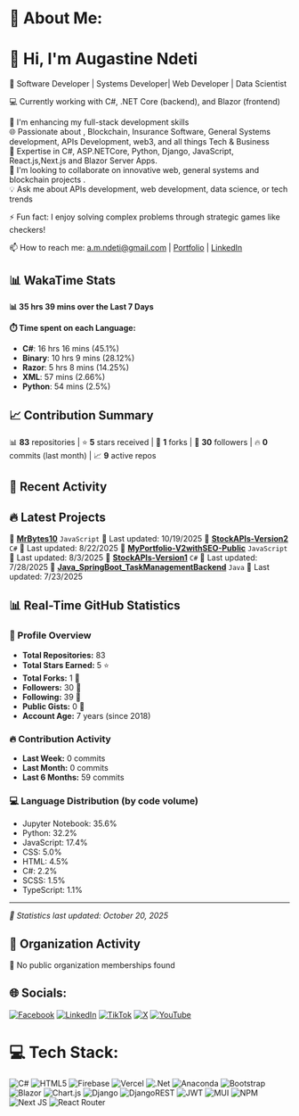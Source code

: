# 💫 About Me:
# 👋 Hi, I'm Augastine Ndeti

🚀 Software Developer | Systems Developer| Web Developer | Data Scientist

💻 Currently working with C#, .NET Core (backend), and Blazor (frontend)

🔭 I'm enhancing my full-stack development skills <br>
🌐 Passionate about , Blockchain, Insurance Software, General Systems development, APIs Development, web3, and all things Tech & Business  <br>
🌱 Expertise in C#, ASP.NETCore, Python, Django, JavaScript, React.js,Next.js and Blazor Server Apps. <br>
👯 I'm looking to collaborate on innovative web, general systems and blockchain projects .<br>
💡 Ask me about APIs development, web development, data science, or tech trends <br>

⚡ Fun fact: I enjoy solving complex problems through strategic games like checkers!

📫 How to reach me: a.m.ndeti@gmail.com | [Portfolio](https://mulutx.co.ke) | [LinkedIn](https://www.linkedin.com/in/augastine-ndeti-290230175)
<!-- Add this new section to your README.md file -->

<!-- Add this new section to your README.md file -->

## 📊 WakaTime Stats
<!-- WAKATIME_STATS:START -->
**📊 35 hrs 39 mins over the Last 7 Days**

**⏱️ Time spent on each Language:**
- **C#**: 16 hrs 16 mins (45.1%)
- **Binary**: 10 hrs 9 mins (28.12%)
- **Razor**: 5 hrs 8 mins (14.25%)
- **XML**: 57 mins (2.66%)
- **Python**: 54 mins (2.5%)
<!-- WAKATIME_STATS:END -->

## 📈 Contribution Summary
<!-- CONTRIBUTION_SUMMARY:START -->
📊 **83** repositories | ⭐ **5** stars received | 🍴 **1** forks | 👥 **30** followers | 🔥 **0** commits (last month) | 📈 **9** active repos
<!-- CONTRIBUTION_SUMMARY:END -->

## 🚀 Recent Activity
<!-- GITHUB_ACTIVITY:START -->

<!-- GITHUB_ACTIVITY:END -->

## 🔥 Latest Projects
<!-- LATEST_PROJECTS:START -->
🚀 **[MrBytes10](https://github.com/MrBytes10/MrBytes10)** `JavaScript` 
   📅 Last updated: 10/19/2025
🚀 **[StockAPIs-Version2](https://github.com/MrBytes10/StockAPIs-Version2)** `C#` 
   📅 Last updated: 8/22/2025
🚀 **[MyPortfolio-V2withSEO-Public](https://github.com/MrBytes10/MyPortfolio-V2withSEO-Public)** `JavaScript` 
   📅 Last updated: 8/3/2025
🚀 **[StockAPIs-Version1](https://github.com/MrBytes10/StockAPIs-Version1)** `C#` 
   📅 Last updated: 7/28/2025
🚀 **[Java_SpringBoot_TaskManagementBackend](https://github.com/MrBytes10/Java_SpringBoot_TaskManagementBackend)** `Java` 
   📅 Last updated: 7/23/2025
<!-- LATEST_PROJECTS:END -->

<!-- REALTIME_STATS:START -->

## 📊 Real-Time GitHub Statistics
### 🎯 Profile Overview
- **Total Repositories:** 83
- **Total Stars Earned:** 5 ⭐
- **Total Forks:** 1 🍴
- **Followers:** 30 👥
- **Following:** 39 👥
- **Public Gists:** 0 📝
- **Account Age:** 7 years (since 2018)
### 🔥 Contribution Activity
- **Last Week:** 0 commits
- **Last Month:** 0 commits
- **Last 6 Months:** 59 commits
### 💻 Language Distribution (by code volume)
- Jupyter Notebook: 35.6%
- Python: 32.2%
- JavaScript: 17.4%
- CSS: 5.0%
- HTML: 4.5%
- C#: 2.2%
- SCSS: 1.5%
- TypeScript: 1.1%
---
*📅 Statistics last updated: October 20, 2025*
<!-- REALTIME_STATS:END -->

## 🏢 Organization Activity
<!-- ORG_ACTIVITY:START -->
🏢 No public organization memberships found
<!-- ORG_ACTIVITY:END -->

## 🌐 Socials:
[![Facebook](https://img.shields.io/badge/Facebook-%231877F2.svg?logo=Facebook&logoColor=white)](https://facebook.com/mulu-tx) [![LinkedIn](https://img.shields.io/badge/LinkedIn-%230077B5.svg?logo=linkedin&logoColor=white)](https://linkedin.com/in/augastine-ndeti-290230175) [![TikTok](https://img.shields.io/badge/TikTok-%23000000.svg?logo=TikTok&logoColor=white)](https://tiktok.com/@mulu_tx) [![X](https://img.shields.io/badge/X-black.svg?logo=X&logoColor=white)](https://x.com/mulu_tx) [![YouTube](https://img.shields.io/badge/YouTube-%23FF0000.svg?logo=YouTube&logoColor=white)](https://youtube.com/@mulu_tx)

# 💻 Tech Stack:
![C#](https://img.shields.io/badge/c%23-%23239120.svg?style=for-the-badge&logo=csharp&logoColor=white) ![HTML5](https://img.shields.io/badge/html5-%23E34F26.svg?style=for-the-badge&logo=html5&logoColor=white) ![Firebase](https://img.shields.io/badge/firebase-%23039BE5.svg?style=for-the-badge&logo=firebase) ![Vercel](https://img.shields.io/badge/vercel-%23000000.svg?style=for-the-badge&logo=vercel&logoColor=white) ![.Net](https://img.shields.io/badge/.NET-5C2D91?style=for-the-badge&logo=.net&logoColor=white) ![Anaconda](https://img.shields.io/badge/Anaconda-%2344A833.svg?style=for-the-badge&logo=anaconda&logoColor=white) ![Bootstrap](https://img.shields.io/badge/bootstrap-%238511FA.svg?style=for-the-badge&logo=bootstrap&logoColor=white) ![Blazor](https://img.shields.io/badge/blazor-%235C2D91.svg?style=for-the-badge&logo=blazor&logoColor=white) ![Chart.js](https://img.shields.io/badge/chart.js-F5788D.svg?style=for-the-badge&logo=chart.js&logoColor=white) ![Django](https://img.shields.io/badge/django-%23092E20.svg?style=for-the-badge&logo=django&logoColor=white) ![DjangoREST](https://img.shields.io/badge/DJANGO-REST-ff1709?style=for-the-badge&logo=django&logoColor=white&color=ff1709&labelColor=gray) ![JWT](https://img.shields.io/badge/JWT-black?style=for-the-badge&logo=JSON%20web%20tokens) ![MUI](https://img.shields.io/badge/MUI-%230081CB.svg?style=for-the-badge&logo=mui&logoColor=white) ![NPM](https://img.shields.io/badge/NPM-%23CB3837.svg?style=for-the-badge&logo=npm&logoColor=white) ![Next JS](https://img.shields.io/badge/Next-black?style=for-the-badge&logo=next.js&logoColor=white) ![React Router](https://img.shields.io/badge/React_Router-CA4245?style=for-the-badge&logo=react-router&logoColor=white)
